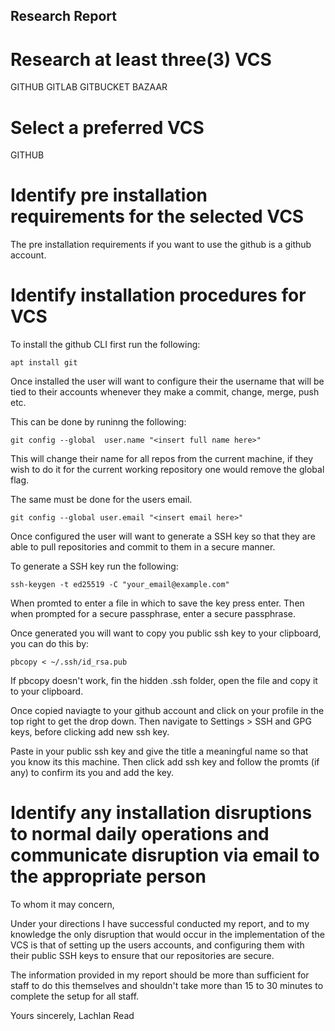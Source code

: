 ## Research Report
# Research at least three(3) VCS

GITHUB
GITLAB
GITBUCKET
BAZAAR

# Select a preferred VCS

GITHUB

# Identify pre installation requirements for the selected VCS

The pre installation requirements if you want to use the github is a github account.

# Identify installation procedures for VCS

To install the github CLI first run the following:
```
apt install git
```
Once installed the user will want to configure their the username that will be tied to their accounts whenever they make a commit, change, merge, push etc.

This can be done by runinng the following:
```
git config --global  user.name "<insert full name here>"
```
This will change their name for all repos from the current machine, if they wish to do it for the current working repository one would remove the global flag.

The same must be done for the users email.
```
git config --global user.email "<insert email here>"
```

Once configured the user will want to generate a SSH key so that they are able to pull repositories and commit to them in a secure manner.

To generate a SSH key run the following:
```
ssh-keygen -t ed25519 -C "your_email@example.com"
```
When promted to enter a file in which to save the key press enter.
Then when prompted for a secure passphrase, enter a secure passphrase.

Once generated you will want to copy you public ssh key to your clipboard, you can do this by:
```
pbcopy < ~/.ssh/id_rsa.pub
```

If pbcopy doesn't work, fin the hidden .ssh folder, open the file and copy it to your clipboard.

Once copied naviagte to your github account and click on your profile in the top right to get the drop down.
Then navigate to Settings > SSH and GPG keys, before clicking add new ssh key.

Paste in your public ssh key and give the title a meaningful name so that you know its this machine.
Then click add ssh key and follow the promts (if any) to confirm its you and add the key.

# Identify any installation disruptions to normal daily operations and communicate disruption via email to the appropriate person

To whom it may concern,

Under your directions I have successful conducted my report, and to my knowledge the only disruption that would occur in the implementation of the VCS is that of setting up the users accounts, and configuring them with their public SSH keys to ensure that our repositories are secure. 

The information provided in my report should be more than sufficient for staff to do this themselves and shouldn't take more than 15 to 30 minutes to complete the setup for all staff.

Yours sincerely,
Lachlan Read
